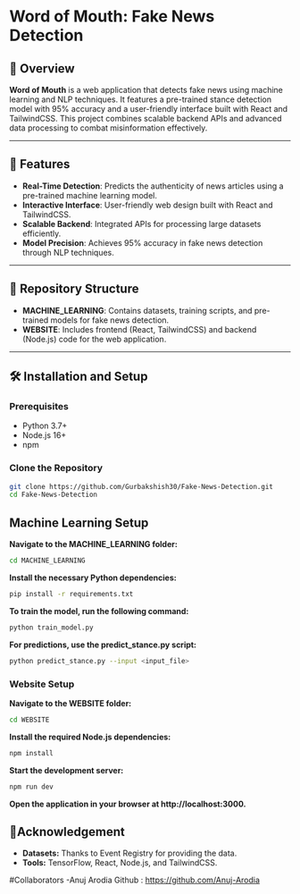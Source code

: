 # Word of Mouth: Fake News Detection

## 📜 Overview
**Word of Mouth** is a web application that detects fake news using machine learning and NLP techniques. It features a pre-trained stance detection model with 95% accuracy and a user-friendly interface built with React and TailwindCSS. This project combines scalable backend APIs and advanced data processing to combat misinformation effectively.

---

## 🚀 Features
- **Real-Time Detection**: Predicts the authenticity of news articles using a pre-trained machine learning model.
- **Interactive Interface**: User-friendly web design built with React and TailwindCSS.
- **Scalable Backend**: Integrated APIs for processing large datasets efficiently.
- **Model Precision**: Achieves 95% accuracy in fake news detection through NLP techniques.

---

## 📂 Repository Structure
- **MACHINE_LEARNING**: Contains datasets, training scripts, and pre-trained models for fake news detection.
- **WEBSITE**: Includes frontend (React, TailwindCSS) and backend (Node.js) code for the web application.

---

## 🛠️ Installation and Setup

### Prerequisites
- Python 3.7+
- Node.js 16+
- npm

### Clone the Repository
```bash
git clone https://github.com/Gurbakshish30/Fake-News-Detection.git
cd Fake-News-Detection
```
## Machine Learning Setup
**Navigate to the MACHINE_LEARNING folder:**

```bash
cd MACHINE_LEARNING
```
**Install the necessary Python dependencies:**

```bash
pip install -r requirements.txt
```

**To train the model, run the following command:**

```bash
python train_model.py
```
**For predictions, use the predict_stance.py script:**

```bash
python predict_stance.py --input <input_file>
```

### Website Setup
**Navigate to the WEBSITE folder:**

```bash
cd WEBSITE
```

**Install the required Node.js dependencies:**

```bash
npm install
```

**Start the development server:**

```bash
npm run dev
```

**Open the application in your browser at http://localhost:3000.**

## 📂Acknowledgement
- **Datasets:** Thanks to Event Registry for providing the data.
- **Tools:** TensorFlow, React, Node.js, and TailwindCSS.


#Collaborators
-Anuj Arodia
  Github : https://github.com/Anuj-Arodia








